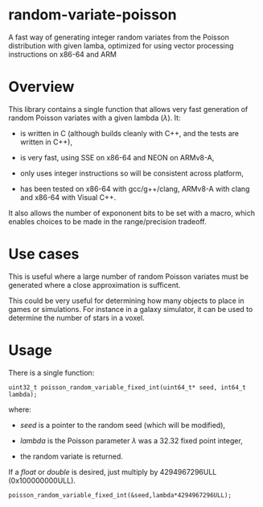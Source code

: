 # random-variate-poisson

A fast way of generating integer random variates from the Poisson distribution with given lamba, optimized for using vector processing instructions on x86-64 and ARM

# Overview

This library contains a single function that allows very fast generation of random Poisson variates with a given lambda ($\lambda$). It:

* is written in C (although builds cleanly with C++, and the tests are written in C++),

* is very fast, using SSE on x86-64 and NEON on ARMv8-A,

* only uses integer instructions so will be consistent across platform,

* has been tested on x86-64 with gcc/g++/clang, ARMv8-A with clang and x86-64 with Visual C++.

It also allows the number of expononent bits to be set with a macro, which enables choices to be made in the range/precision tradeoff.

# Use cases

This is useful where a large number of random Poisson variates must be generated where a close approximation is sufficent.

This could be very useful for determining how many objects to place in games or simulations. For instance in a galaxy simulator, it can be used to determine the number of stars in a voxel.

# Usage

There is a single function:

	uint32_t poisson_random_variable_fixed_int(uint64_t* seed, int64_t lambda);

where:

* *seed* is a pointer to the random seed (which will be modified),

* *lambda* is the Poisson parameter $\lambda$ was a 32.32 fixed point integer,

* the random variate is returned.

If a *float* or *double* is desired, just multiply by 4294967296ULL (0x100000000ULL).

	poisson_random_variable_fixed_int(&seed,lambda*4294967296ULL);
